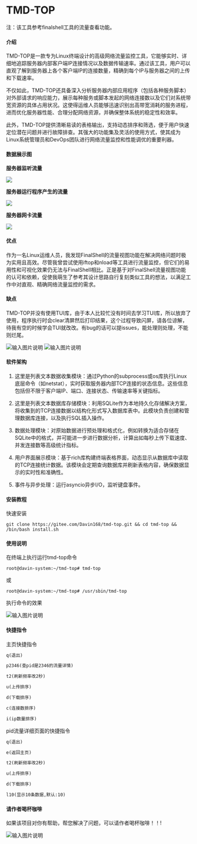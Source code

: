 # TMD-TOP

注：该工具参考finalshell工具的流量查看功能。

#### 介绍
TMD-TOP是一款专为Linux终端设计的高级网络流量监控工具，它能够实时、详细地追踪服务器内部客户端IP连接情况以及数据传输速率。通过该工具，用户可以直观了解到服务器上各个客户端IP的连接数量，精确到每个IP与服务器之间的上传和下载速率。

不仅如此，TMD-TOP还具备深入分析服务器内部应用程序（包括各种服务脚本）对外部请求的响应能力，展示每种服务或脚本发起的网络连接数以及它们对系统带宽资源的具体占用状况。这使得运维人员能够迅速识别出高带宽消耗的服务进程，进而优化服务器性能、合理分配网络资源，并确保整体系统的稳定性和效率。

此外，TMD-TOP提供清晰易读的表格输出，支持动态排序和筛选，便于用户快速定位潜在问题并进行故障排查。其强大的功能集及灵活的使用方式，使其成为Linux系统管理员和DevOps团队进行网络流量监控和性能调优的重要利器。

#### 数据展示图

**服务器监听流量**

![](image/5.png)

**服务器运行程序产生的流量**

![](image/6.png)

**服务器网卡流量**

![](image/7.png)

#### 优点

 作为一名Linux运维人员，我发现FinalShell的流量视图功能在解决网络问题时极为实用且高效。尽管我曾尝试使用iftop和nload等工具进行流量监控，但它们的易用性和可视化效果仍无法与FinalShell相比。正是基于对FinalShell流量视图功能的认可和依赖，促使我萌生了参考其设计思路自行复刻类似工具的想法，以满足工作中对直观、精确网络流量监控的需求。 

#### 缺点

TMD-TOP并没有使用TUI库，由于本人比较忙没有时间去学习TUI库，所以放弃了使用，程序执行时会clear清屏然后打印结果，这个过程导致闪屏，请各位谅解，待我有空的时候学会TUI就改改。有bug的话可以提issues，能处理则处理，不能则烂尾。

![输入图片说明](image/1.png)
![输入图片说明](image/2.png)

#### 软件架构
1. 这里是列表文本数据收集模块：通过Python的subprocess或os库执行Linux底层命令（如netstat），实时获取服务器内部TCP连接的状态信息。这些信息包括但不限于客户端IP、端口、连接状态、传输速率等关键指标。

2. 这里是列表文本数据库存储模块：利用SQLite作为本地持久化存储解决方案，将收集到的TCP连接数据以结构化形式写入数据库表中。此模块负责创建和管理数据库连接，以及执行SQL插入操作。

3. 数据处理模块：对原始数据进行预处理和格式化，例如转换为适合存储在SQLite中的格式，并可能进一步进行数据分析，计算出如每秒上传下载速度、并发连接数等高级统计指标。

4. 用户界面展示模块：基于rich库构建终端表格界面，动态显示从数据库中读取的TCP连接统计数据。该模块会定期查询数据库并刷新表格内容，确保数据显示的实时性和准确性。

5. 事件与异步处理：运行asyncio异步I/O，监听键盘事件。

#### 安装教程

快速安装

```shell
git clone https://gitee.com/Davin168/tmd-top.git && cd tmd-top && /bin/bash install.sh
```

#### 使用说明

在终端上执行运行tmd-top命令

```shell
root@davin-system:~/tmd-top# tmd-top
```

或

```shell
root@davin-system:~/tmd-top# /usr/sbin/tmd-top
```

执行命令的效果

![输入图片说明](image/3.png)

#### 快捷指令

主页快捷指令

```txt
q(退出)

p2346(查pid是2346的流量详情)

t2(刷新频率改2秒)

u(上传排序) 

d(下载排序)

c(连接数排序) 

i(ip数量排序)
```

pid流量详细页面的快捷指令

```txt
q(退出)

e(返回主页)

t2(刷新频率改2秒)

u(上传排序)

d(下载排序)

l10(显示10条数据,默认:10)
```



#### 请作者喝杯咖啡

如果该项目对你有帮助，帮您解决了问题，可以请作者喝杯咖啡！！!

![输入图片说明](image/4.jpg)